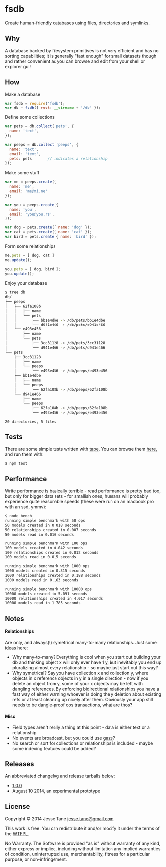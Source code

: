 # fsdb
Create human-friendly databases using files, directories and symlinks.

## Why
A database backed by filesystem primitives is not very efficient and has no sorting capabilities; it is generally "fast enough" for small datasets though and rather convenient as you can browse and edit from your shell or explorer gui!

## How

Make a database
``` javascript
var fsdb = require('fsdb');
var db = fsdb({ root: __dirname + '/db' });
```

Define some collections
``` javascript
var pets = db.collect('pets', {
  name: 'text',
});

var peeps = db.collect('peeps', {
  name: 'text',
  email: 'text',
  pets: pets	   // indicates a relationship
});
```

Make some stuff
``` javascript
var me = peeps.create({
  name: 'me',
  email: 'me@mi.ne'
});

var you = peeps.create({
  name: 'you',
  email: 'you@you.rs',
});

var dog = pets.create({ name: 'dog' });
var cat = pets.create({ name: 'cat' });
var bird = pets.create({ name: 'bird' });
```

Form some relationships
``` javascript
me.pets = [ dog, cat ];
me.update();

you.pets = [ dog, bird ];
you.update();
```

Enjoy your database
``` bash
$ tree db
db/
├── peeps
│   ├── 62fa108b
│   │   ├── name
│   │   └── pets
│   │       ├── bb1e4dbe -> /db/pets/bb1e4dbe
│   │       └── d941e466 -> /db/pets/d941e466
│   └── e493e456
│       ├── name
│       └── pets
│           ├── 3cc31128 -> /db/pets/3cc31128
│           └── d941e466 -> /db/pets/d941e466
└── pets
    ├── 3cc31128
    │   ├── name
    │   └── peeps
    │       └── e493e456 -> /db/peeps/e493e456
    ├── bb1e4dbe
    │   ├── name
    │   └── peeps
    │       └── 62fa108b -> /db/peeps/62fa108b
    └── d941e466
        ├── name
        └── peeps
            ├── 62fa108b -> /db/peeps/62fa108b
            └── e493e456 -> /db/peeps/e493e456

20 directories, 5 files
```

## Tests
There are some simple tests written with [tape](https://github.com/substack/tape). You can browse them [here](https://github.com/fsdb/test), and run them with:
``` bash
$ npm test
```

## Performance
Write performance is basically terrible - read performance is pretty bad too, but only for bigger data sets - for smallish ones, humans will probably experience quite reasonable speeds (these were run on an macbook pro with an ssd, ymmv):
``` bash
$ node bench
running simple benchmark with 50 ops
50 models created in 0.018 seconds
50 relationships created in 0.007 seconds
50 models read in 0.010 seconds

running simple benchmark with 100 ops
100 models created in 0.042 seconds
100 relationships created in 0.012 seconds
100 models read in 0.015 seconds

running simple benchmark with 1000 ops
1000 models created in 0.315 seconds
1000 relationships created in 0.188 seconds
1000 models read in 0.163 seconds

running simple benchmark with 10000 ops
10000 models created in 5.091 seconds
10000 relationships created in 4.017 seconds
10000 models read in 1.785 seconds
```

## Notes
#### Relationships
Are only, and always(!) symetrical many-to-many relationships. Just some ideas here:
 * Why many-to-many? Everything is cool when you start out building your db and thinking object x will only ever have 1 y, but inevitably you end up pluralizing almost every relationship - so maybe just start out this way?
 * Why symetrical? Say you have collection x and collection y, where objects in x reference objects in y in a single direction - now if you delete an object from y, some of your x objects may be left with dangling references. By enforcing bidirectional relationships you have a fast way of either warning whoever is doing the y deletion about existing refs or at least cleaning up nicely after them. Obviously your app still needs to be dangle-proof cos transactions, what are thos?

#### Misc
 * Field types aren't really a thing at this point - data is either text or a relationship
 * No events are broadcast, but you could use [gaze](https://github.com/shama/gaze)?
 * No search or sort for collections or relationships is included - maybe some indexing features could be added?

## Releases
An abbreviated changelog and release tarballs below:
* [1.0.0](https://github.com/jessetane/fsdb/releases)
 * August 10 2014, an experimental prototype

## License
Copyright © 2014 Jesse Tane <jesse.tane@gmail.com>

This work is free. You can redistribute it and/or modify it under the
terms of the [WTFPL](http://www.wtfpl.net/txt/copying).

No Warranty. The Software is provided "as is" without warranty of any kind, either express or implied, including without limitation any implied warranties of condition, uninterrupted use, merchantability, fitness for a particular purpose, or non-infringement.